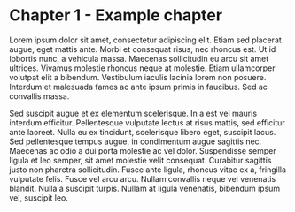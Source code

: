 # Chapter 1 - Example chapter

Lorem ipsum dolor sit amet, consectetur adipiscing elit. Etiam sed placerat augue, eget mattis ante. Morbi et consequat risus, nec rhoncus est. Ut id lobortis nunc, a vehicula massa. Maecenas sollicitudin eu arcu sit amet ultrices. Vivamus molestie rhoncus neque at molestie. Etiam ullamcorper volutpat elit a bibendum. Vestibulum iaculis lacinia lorem non posuere. Interdum et malesuada fames ac ante ipsum primis in faucibus. Sed ac convallis massa.

Sed suscipit augue et ex elementum scelerisque. In a est vel mauris interdum efficitur. Pellentesque vulputate lectus at risus mattis, sed efficitur ante laoreet. Nulla eu ex tincidunt, scelerisque libero eget, suscipit lacus. Sed pellentesque tempus augue, in condimentum augue sagittis nec. Maecenas ac odio a dui porta molestie ac vel dolor. Suspendisse semper ligula et leo semper, sit amet molestie velit consequat. Curabitur sagittis justo non pharetra sollicitudin. Fusce ante ligula, rhoncus vitae ex a, fringilla vulputate felis. Fusce vel arcu arcu. Nullam convallis neque vel venenatis blandit. Nulla a suscipit turpis. Nullam at ligula venenatis, bibendum ipsum vel, suscipit leo.
